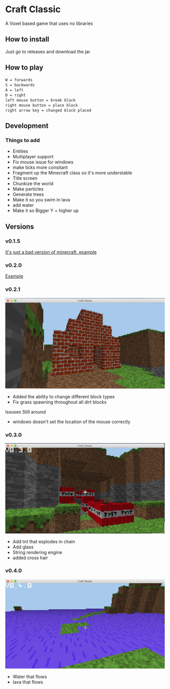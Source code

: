 # Craft Classic
A Voxel based game that uses no libraries

## How to install
Just go to releases and download the jar

## How to play
```
W = forwards
S = backwards
A = left
D = right
left mouse button = break block
right mouse button = place block
right arrow key = changed block placed 
```

## Development

### Things to add
* Entities
* Multiplayer support
* Fix mouse issue for windows
* make ticks more consitant
* Fragment up the Minecraft class so it's more understable
* Title screen
* Chunkize the world
* Make particles
* Generate trees
* Make it so you swim in lava
* add water
* Make it so Bigger Y = higher up

## Versions

### v0.1.5
[It's just a bad version of minecraft, example](https://gyazo.com/d123022c618a0574954187d86f35e100)

### v0.2.0
[Example](https://gyazo.com/3a32f4017e7bda57560eb9ce96a4ce16)

### v0.2.1
![House](./readme-resources/house.png)
* Added the ability to change different block types
* Fix grass spawning throughout all dirt blocks

Issuses Still around
* windows doesn't set the location of the mouse correctly

### v0.3.0
![TNT](./readme-resources/tnt.png)
* Add tnt that explodes in chain
* Add glass
* String rendering engine
* added cross hair

### v0.4.0
![Water](./readme-resources/water.png)
* Water that flows
* lava that flows
